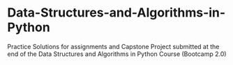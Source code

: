 # Data-Structures-and-Algorithms-in-Python
Practice Solutions for assignments and Capstone Project submitted at the end of the Data Structures and Algorithms in Python Course (Bootcamp 2.0)
